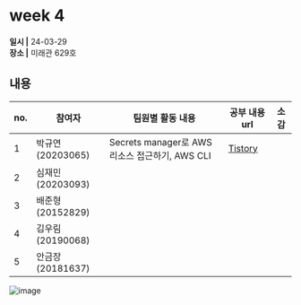 # week 4
**일시 |** 24-03-29   
**장소 |** 미래관 629호

## 내용

|no.  |참여자          |팀원별 활동 내용|공부 내용 url|소감|
|--------|--------------|----------------------------------|--------------------|--|
|1       |박규연(20203065)|Secrets manager로 AWS 리소스 접근하기, AWS CLI|[Tistory](https://noooey.tistory.com/80)|
|2       |심재민(20203093)||[]()|
|3       |배준형(20152829)||[]()|
|4       |김우림(20190068)||[]()|
|5       |안금장(20181637)||[]()|

![image]()
